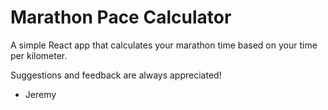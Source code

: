 # Marathon Pace Calculator

A simple React app that calculates your marathon time based on your time per kilometer.

Suggestions and feedback are always appreciated!

- Jeremy
